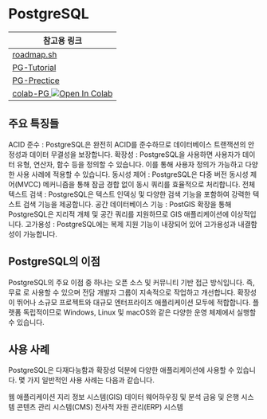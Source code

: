 # PostgreSQL
참고용 링크|
-|
[roadmap.sh](https://roadmap.sh/postgresql-dba)|
[PG-Tutorial](https://www.postgresqltutorial.com/)|  
[PG-Prectice](https://pgexercises.com/)|
[colab-PG ![Open In Colab](https://colab.research.google.com/assets/colab-badge.svg)](https://colab.research.google.com/drive/1ioslcuwe7HGF3937PlVtXWzbct8oHYJ6?usp=sharing)|

## 주요 특징들
ACID 준수 : PostgreSQL은 완전히 ACID를 준수하므로 데이터베이스 트랜잭션의 안정성과 데이터 무결성을 보장합니다.
확장성 : PostgreSQL을 사용하면 사용자가 데이터 유형, 연산자, 함수 등을 정의할 수 있습니다. 이를 통해 사용자 정의가 가능하고 다양한 사용 사례에 적용할 수 있습니다.
동시성 제어 : PostgreSQL은 다중 버전 동시성 제어(MVCC) 메커니즘을 통해 잠금 경합 없이 동시 쿼리를 효율적으로 처리합니다.
전체 텍스트 검색 : PostgreSQL은 텍스트 인덱싱 및 다양한 검색 기능을 포함하여 강력한 텍스트 검색 기능을 제공합니다.
공간 데이터베이스 기능 : PostGIS 확장을 통해 PostgreSQL은 지리적 개체 및 공간 쿼리를 지원하므로 GIS 애플리케이션에 이상적입니다.
고가용성 : PostgreSQL에는 복제 지원 기능이 내장되어 있어 고가용성과 내결함성이 가능합니다.
## PostgreSQL의 이점
PostgreSQL의 주요 이점 중 하나는 오픈 소스 및 커뮤니티 기반 접근 방식입니다. 즉, 무료 로 사용할 수 있으며 전담 개발자 그룹이 지속적으로 작업하고 개선합니다.
확장성이 뛰어나 소규모 프로젝트와 대규모 엔터프라이즈 애플리케이션 모두에 적합합니다.
플랫폼 독립적이므로 Windows, Linux 및 macOS와 같은 다양한 운영 체제에서 실행할 수 있습니다.
## 사용 사례
PostgreSQL은 다재다능함과 확장성 덕분에 다양한 애플리케이션에 사용할 수 있습니다. 몇 가지 일반적인 사용 사례는 다음과 같습니다.

웹 애플리케이션
지리 정보 시스템(GIS)
데이터 웨어하우징 및 분석
금융 및 은행 시스템
콘텐츠 관리 시스템(CMS)
전사적 자원 관리(ERP) 시스템